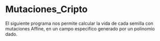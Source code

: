 # Mutaciones_Cripto
El siguiente programa nos permite calcular la vida de cada semilla con mutaciones Affine, en un campo especifico generado por un polinomio dado.
